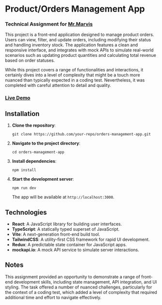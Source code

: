 # Product/Orders Management App
### Technical Assignment for [Mr.Marvis](https://www.mrmarvis.com/nl)


This project is a front-end application designed to manage product orders. Users can view, filter, and update orders, including modifying their status and handling inventory stock. The application features a clean and responsive interface, and integrates with mock APIs to simulate real-world scenarios such as updating product quantities and calculating total revenue based on order statuses.

While this project covers a range of functionalities and interactions, it certainly dives into a level of complexity that might be a touch more nuanced than typically expected in a coding test. Nevertheless, it was completed with careful attention to detail and quality.

### [Live Demo](https://mrmavis-stock-manager.vercel.app/)

## Installation

1. **Clone the repository**:
   ```
   git clone https://github.com/your-repo/orders-management-app.git
   ```
2. **Navigate to the project directory**:
   ```
   cd orders-management-app
   ```
3. **Install dependencies**:
   ```
   npm install
   ```
4. **Start the development server**:
   ```
   npm run dev
   ```

   The app will be available at `http://localhost:3000`.

## Technologies

- **React**: A JavaScript library for building user interfaces.
- **TypeScript**: A statically typed superset of JavaScript.
- **Vite**: A next-generation front-end build tool.
- **TailwindCSS**: A utility-first CSS framework for rapid UI development.
- **Redux**: A predictable state container for JavaScript apps.
- **mockapi.io**: A mock API service to simulate server interactions.

## Notes

This assignment provided an opportunity to demonstrate a range of front-end development skills, including state management, API integration, and UI styling. The task offered a number of nuanced challenges, particularly for the context of a coding test, which added a level of complexity that required additional time and effort to navigate effectively.